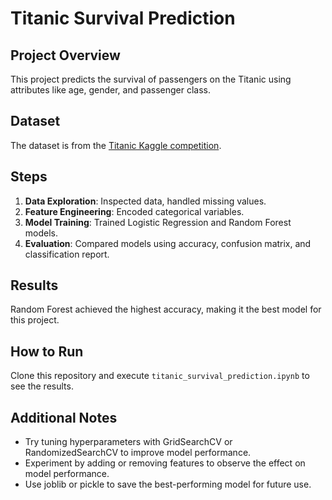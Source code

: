 # Titanic Survival Prediction

## Project Overview
This project predicts the survival of passengers on the Titanic using attributes like age, gender, and passenger class. 

## Dataset
The dataset is from the [Titanic Kaggle competition](https://www.kaggle.com/c/titanic). 

## Steps
1. **Data Exploration**: Inspected data, handled missing values.
2. **Feature Engineering**: Encoded categorical variables.
3. **Model Training**: Trained Logistic Regression and Random Forest models.
4. **Evaluation**: Compared models using accuracy, confusion matrix, and classification report.

## Results
Random Forest achieved the highest accuracy, making it the best model for this project.

## How to Run
Clone this repository and execute `titanic_survival_prediction.ipynb` to see the results.

## Additional Notes
- Try tuning hyperparameters with GridSearchCV or RandomizedSearchCV to improve model performance.
- Experiment by adding or removing features to observe the effect on model performance.
- Use joblib or pickle to save the best-performing model for future use.
